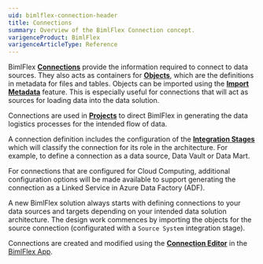 ```yaml
---
uid: bimlflex-connection-header
title: Connections
summary: Overview of the BimlFlex Connection concept.
varigenceProduct: BimlFlex
varigenceArticleType: Reference
---
```

BimlFlex [**Connections**](xref:bimlflex-connection-editor) provide the information required to connect to data sources. They also acts as containers for [**Objects**](xref:bimlflex-object-editor), which are the definitions in metadata for files and tables. Objects can be imported using the [**Import Metadata**](xref:bimlflex-concepts-importing-metadata) feature. This is especially useful for connections that will act as sources for loading data into the data solution.

Connections are used in [**Projects**](xref:bimlflex-project-editor) to direct BimlFlex in generating the data logistics processes for the intended flow of data.

A connection definition includes the configuration of the [**Integration Stages**](xref:bimlflex-connection-editor#integration-stages) which will classify the connection for its role in the architecture. For example, to define a connection as a data source, Data Vault or Data Mart.

For connections that are configured for Cloud Computing, additional configuration options will be made available to support generating the connection as a Linked Service in Azure Data Factory (ADF).

A new BimlFlex solution always starts with defining connections to your data sources and targets depending on your intended data solution architecture. The design work commences by importing the objects for the source connection (configurated with a `Source System` integration stage).

Connections are created and modified using the [**Connection Editor**](xref:bimlflex-connection-editor) in the [BimlFlex App](xref:metadata-editors-overview).
